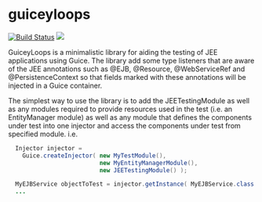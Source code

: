 # guiceyloops

[![Build Status](https://secure.travis-ci.org/realityforge/guiceyloops.png?branch=master)](http://travis-ci.org/realityforge/guiceyloops)
[<img src="https://img.shields.io/maven-central/v/org.realityforge.guiceyloops/guiceyloops.svg?label=latest%20release"/>](http://search.maven.org/#search%7Cga%7C1%7Cg%3A%22org.realityforge.guiceyloops%22%20a%3A%22guiceyloops%22)

GuiceyLoops is a minimalistic library for aiding the testing of JEE applications
using Guice. The library add some type listeners that are aware of the JEE annotations
such as @EJB, @Resource, @WebServiceRef and @PersistenceContext so that fields marked with these
annotations will be injected in a Guice container.

The simplest way to use the library is to add the JEETestingModule as well as any modules
required to provide resources used in the test (i.e. an EntityManager module) as well as
any module that defines the components under test into one injector and access the components
under test from specified module. i.e.

```java
  Injector injector =
    Guice.createInjector( new MyTestModule(),
                          new MyEntityManagerModule(),
                          new JEETestingModule() );

  MyEJBService objectToTest = injector.getInstance( MyEJBService.class );
  ...
```
